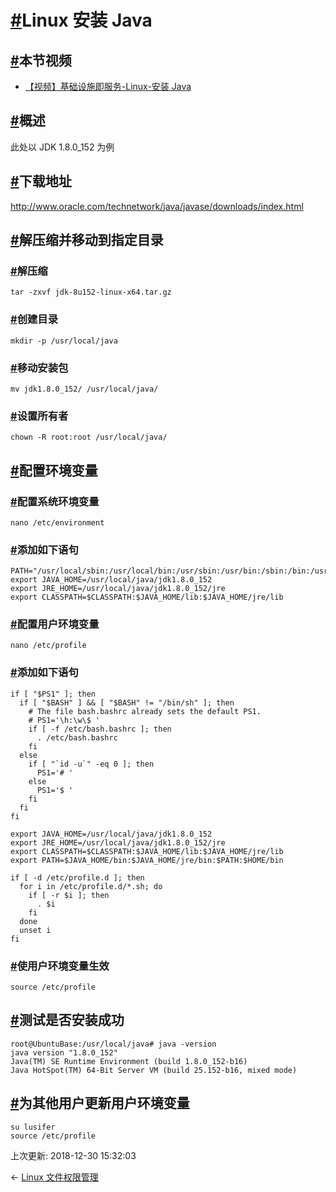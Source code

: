 # [#](https://funtl.com/zh/linux/Linux-安装-Java.html#linux-安装-java)Linux 安装 Java

## [#](https://funtl.com/zh/linux/Linux-安装-Java.html#本节视频)本节视频

- [【视频】基础设施即服务-Linux-安装 Java](https://www.bilibili.com/video/av27165645/)

## [#](https://funtl.com/zh/linux/Linux-安装-Java.html#概述)概述

此处以 JDK 1.8.0_152 为例

## [#](https://funtl.com/zh/linux/Linux-安装-Java.html#下载地址)下载地址

http://www.oracle.com/technetwork/java/javase/downloads/index.html

## [#](https://funtl.com/zh/linux/Linux-安装-Java.html#解压缩并移动到指定目录)解压缩并移动到指定目录

### [#](https://funtl.com/zh/linux/Linux-安装-Java.html#解压缩)解压缩

```text
tar -zxvf jdk-8u152-linux-x64.tar.gz
```

### [#](https://funtl.com/zh/linux/Linux-安装-Java.html#创建目录)创建目录

```text
mkdir -p /usr/local/java
```

### [#](https://funtl.com/zh/linux/Linux-安装-Java.html#移动安装包)移动安装包

```text
mv jdk1.8.0_152/ /usr/local/java/
```

### [#](https://funtl.com/zh/linux/Linux-安装-Java.html#设置所有者)设置所有者

```text
chown -R root:root /usr/local/java/
```

## [#](https://funtl.com/zh/linux/Linux-安装-Java.html#配置环境变量)配置环境变量

### [#](https://funtl.com/zh/linux/Linux-安装-Java.html#配置系统环境变量)配置系统环境变量

```text
nano /etc/environment
```

### [#](https://funtl.com/zh/linux/Linux-安装-Java.html#添加如下语句)添加如下语句

```text
PATH="/usr/local/sbin:/usr/local/bin:/usr/sbin:/usr/bin:/sbin:/bin:/usr/games:/usr/local/games"
export JAVA_HOME=/usr/local/java/jdk1.8.0_152
export JRE_HOME=/usr/local/java/jdk1.8.0_152/jre
export CLASSPATH=$CLASSPATH:$JAVA_HOME/lib:$JAVA_HOME/jre/lib
```

### [#](https://funtl.com/zh/linux/Linux-安装-Java.html#配置用户环境变量)配置用户环境变量

```text
nano /etc/profile
```

### [#](https://funtl.com/zh/linux/Linux-安装-Java.html#添加如下语句-2)添加如下语句

```text
if [ "$PS1" ]; then
  if [ "$BASH" ] && [ "$BASH" != "/bin/sh" ]; then
    # The file bash.bashrc already sets the default PS1.
    # PS1='\h:\w\$ '
    if [ -f /etc/bash.bashrc ]; then
      . /etc/bash.bashrc
    fi
  else
    if [ "`id -u`" -eq 0 ]; then
      PS1='# '
    else
      PS1='$ '
    fi
  fi
fi

export JAVA_HOME=/usr/local/java/jdk1.8.0_152
export JRE_HOME=/usr/local/java/jdk1.8.0_152/jre
export CLASSPATH=$CLASSPATH:$JAVA_HOME/lib:$JAVA_HOME/jre/lib
export PATH=$JAVA_HOME/bin:$JAVA_HOME/jre/bin:$PATH:$HOME/bin

if [ -d /etc/profile.d ]; then
  for i in /etc/profile.d/*.sh; do
    if [ -r $i ]; then
      . $i
    fi
  done
  unset i
fi
```

### [#](https://funtl.com/zh/linux/Linux-安装-Java.html#使用户环境变量生效)使用户环境变量生效

```text
source /etc/profile
```

## [#](https://funtl.com/zh/linux/Linux-安装-Java.html#测试是否安装成功)测试是否安装成功

```text
root@UbuntuBase:/usr/local/java# java -version
java version "1.8.0_152"
Java(TM) SE Runtime Environment (build 1.8.0_152-b16)
Java HotSpot(TM) 64-Bit Server VM (build 25.152-b16, mixed mode)
```

## [#](https://funtl.com/zh/linux/Linux-安装-Java.html#为其他用户更新用户环境变量)为其他用户更新用户环境变量

```text
su lusifer
source /etc/profile
```

上次更新: 2018-12-30 15:32:03

← [Linux 文件权限管理](https://funtl.com/zh/linux/Linux-文件权限管理.html)